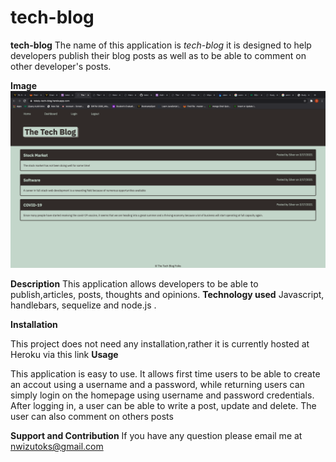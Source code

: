 # tech-blog
<strong>tech-blog</strong>
The name of this application is <i>tech-blog</i> it is designed to help developers publish their blog posts as well as to be able to comment on other developer's  posts.

<strong>Image</strong>
![](images/screenShot.png)

<strong>Description</strong>
This application allows developers to be able to publish,articles, posts, thoughts and opinions.
<strong>Technology used</strong>
 Javascript, handlebars, sequelize and node.js . 

<strong>Installation</strong>

This project does not need any installation,rather it is currently hosted at Heroku via this link
<strong>Usage</strong>

This application is easy to use. It allows first time users to be able to create an accout using a username and a password, while returning users can simply login on the homepage using username and password credentials. After logging in, a user can be able to write a post, update and delete. The user can also comment on others posts

<strong>Support and Contribution</strong>
If you have any question please email me at nwizutoks@gmail.com
